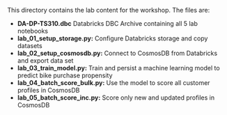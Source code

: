 This directory contains the lab content for the workshop. The files are:

* **DA-DP-TS310.dbc** Databricks DBC Archive containing all 5 lab notebooks
* **lab_01_setup_storage.py:** Configure Databricks storage and copy datasets  
* **lab_02_setup_cosmosdb.py:** Connect to CosmosDB from Databricks and export data set  
* **lab_03_train_model.py:** Train and persist a machine learning model to predict bike purchase propensity
* **lab_04_batch_score_bulk.py:** Use the model to score all customer profiles in CosmosDB
* **lab_05_batch_score_inc.py:** Score only new and updated profiles in CosmosDB
